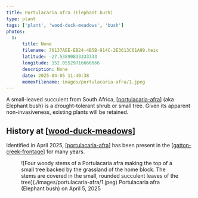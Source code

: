 ```yaml
---
title: Portulacaria afra (Elephant bush)
type: plant
tags: ['plant', 'wood-duck-meadows', 'bush']
photos:
  1:
      title: None
      filename: 76137AEE-EB24-4B5B-914C-2E3613C61A99.heic
      latitude: -27.53890833333333
      longitude: 152.05529716666666
      description: None
      date: 2025-04-05 11:40:38
      memexFilename: images/portulacaria-afra/1.jpeg
---
```




A small-leaved succulent from South Africa, [[portulacaria-afra]] (aka Elephant bush) is a drought-tolerant shrub or small tree. Given its apparent non-invasiveness, existing plants will be retained.

## History at [[wood-duck-meadows]]

Identified in April 2025, [[portulacaria-afra]] has been present in the [[gatton-creek-frontage]] for many years. 

<figure markdown>
![Four woody stems of a Portulacaria afra making the top of a small tree backed by the grassland of the home block. The stems are covered in the small, rounded succulent leaves of the tree](./images/portulacaria-afra/1.jpeg)
<caption>Portulacaria afra (Elephant bush) on April 5, 2025</caption>
</figure>

[//begin]: # "Autogenerated link references for markdown compatibility"
[portulacaria-afra]: portulacaria-afra "Portulacaria afra (Elephant bush)"
[wood-duck-meadows]: ../wood-duck-meadows "Wood duck meadows"
[gatton-creek-frontage]: ../gatton-creek-frontage "Gatton creek frontage"
[//end]: # "Autogenerated link references"